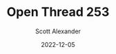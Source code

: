 ---
layout: podcast
title: "Open Thread 253"
author: Scott Alexander
description: https://astralcodexten.substack.com/p/open-thread-253
date: 2022-12-05
length: 196323
duration: 49
guid: open-thread-253
---